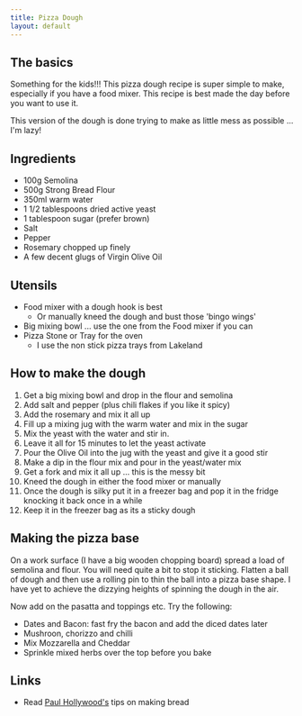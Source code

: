 ```yaml
---
title: Pizza Dough
layout: default
---
```


## The basics
Something for the kids!!! This pizza dough recipe is super simple to make, especially if you have a food mixer. This recipe is best made the day before you want to use it.

This version of the dough is done trying to make as little mess as possible ... I'm lazy!

## Ingredients
* 100g Semolina
* 500g Strong Bread Flour
* 350ml warm water
* 1 1/2 tablespoons dried active yeast
* 1 tablespoon sugar (prefer brown)
* Salt
* Pepper
* Rosemary chopped up finely
* A few decent glugs of Virgin Olive Oil

## Utensils
* Food mixer with a dough hook is best
    * Or manually kneed the dough and bust those 'bingo wings'
* Big mixing bowl ... use the one from the Food mixer if you can
* Pizza Stone or Tray for the oven
    * I use the non stick pizza trays from Lakeland

## How to make the dough
1. Get a big mixing bowl and drop in the flour and semolina
1. Add salt and pepper (plus chili flakes if you like it spicy)
1. Add the rosemary and mix it all up
1. Fill up a mixing jug with the warm water and mix in the sugar
1. Mix the yeast with the water and stir in.
1. Leave it all for 15 minutes to let the yeast activate
1. Pour the Olive Oil into the jug with the yeast and give it a good stir
1. Make a dip in the flour mix and pour in the yeast/water mix
1. Get a fork and mix it all up ... this is the messy bit
1. Kneed the dough in either the food mixer or manually
1. Once the dough is silky put it in a freezer bag and pop it in the fridge knocking it back once in a while
1. Keep it in the freezer bag as its a sticky dough

## Making the pizza base
On a work surface (I have a big wooden chopping board) spread a load of semolina and flour.  You will need quite a bit to stop it sticking.  Flatten a ball of dough and then use a rolling pin to thin the ball into a pizza base shape.  I have yet to achieve the dizzying heights of spinning the dough in the air.

Now add on the pasatta and toppings etc.  Try the following:

 - Dates and Bacon: fast fry the bacon and add the diced dates later
 - Mushroon, chorizzo and chilli
 - Mix Mozzarella and Cheddar
 - Sprinkle mixed herbs over the top before you bake

## Links
* Read [Paul Hollywood's](http://paulhollywood.com/baking-know-how/techniques/) tips on making bread